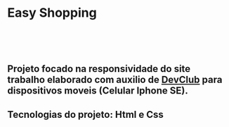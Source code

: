 <h1>Easy Shopping</h1>
<br>
<br>
<br>

<h2>Projeto focado na responsividade do site trabalho elaborado com auxilio de <a href="https://rodolfomori.com.br/devclub">DevClub</a> para dispositivos moveis (Celular Iphone SE).</h2>
<h2>Tecnologias do projeto: Html e Css</h2>

